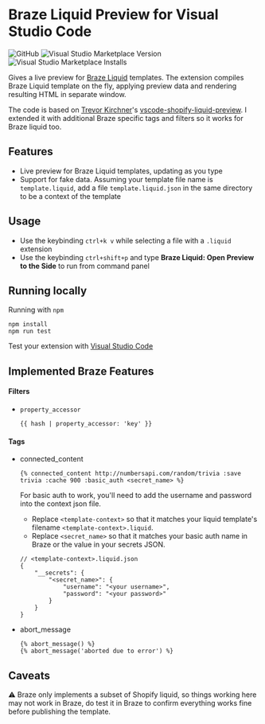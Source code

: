# Braze Liquid Preview for Visual Studio Code

![GitHub](https://img.shields.io/github/license/yq314/vscode-braze-liquid-preview.svg)
![Visual Studio Marketplace Version](https://img.shields.io/visual-studio-marketplace/v/chinyip.braze-liquid-preview.svg?logo=visual-studio-code)
![Visual Studio Marketplace Installs](https://img.shields.io/visual-studio-marketplace/i/chinyip.braze-liquid-preview.svg?logo=visual-studio-code)


Gives a live preview for [Braze Liquid](https://www.braze.com/docs/user_guide/personalization_and_dynamic_content/liquid/overview/) templates. The extension compiles Braze Liquid template on the fly, applying preview data and rendering resulting HTML in separate window.

The code is based on [Trevor Kirchner](https://github.com/kirchner-trevor)'s [vscode-shopify-liquid-preview](https://github.com/kirchner-trevor/vscode-shopify-liquid-preview). I extended it with additional Braze specific tags and filters so it works for Braze liquid too.

## Features

- Live preview for Braze Liquid templates, updating as you type
- Support for fake data. Assuming your template file name is `template.liquid`, add a file `template.liquid.json` in the same directory to be a context of the template

## Usage

- Use the keybinding `ctrl+k v` while selecting a file with a `.liquid` extension
- Use the keybinding `ctrl+shift+p` and type **Braze Liquid: Open Preview to the Side** to run from command panel

## Running locally

Running with `npm`
```
npm install
npm run test
```

Test your extension with [Visual Studio Code](https://code.visualstudio.com/api/working-with-extensions/testing-extension)

## Implemented Braze Features

#### Filters
- `property_accessor`
  ```
  {{ hash | property_accessor: 'key' }}
  ```

#### Tags
- connected_content
  ```
  {% connected_content http://numbersapi.com/random/trivia :save trivia :cache 900 :basic_auth <secret_name> %}
  ```
  For basic auth to work, you'll need to add the username and password into the context json file.
  
  - Replace `<template-context>` so that it matches your liquid template's filename `<template-context>.liquid`.
  - Replace `<secret_name>` so that it matches your basic auth name in Braze or the value in your secrets JSON.
  ```
  // <template-context>.liquid.json
  {
      "__secrets": {
          "<secret_name>": {
              "username": "<your username>",
              "password": "<your password>"
          }
      }
  }
  ```
- abort_message
  ```
  {% abort_message() %}
  {% abort_message('aborted due to error') %}
  ```

## Caveats

⚠️ Braze only implements a subset of Shopify liquid, so things working here may not work in Braze, do test it in Braze to confirm everything works fine before publishing the template.
